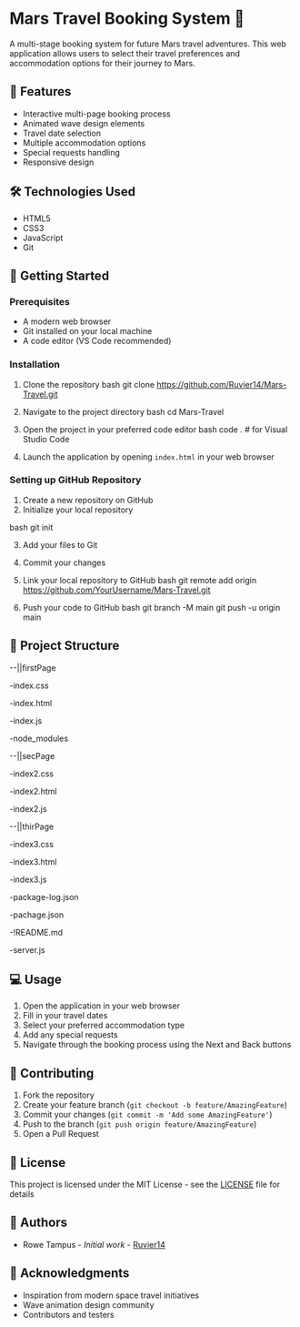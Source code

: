 # Mars Travel Booking System 🚀

A multi-stage booking system for future Mars travel adventures. This web application allows users to select their travel preferences and accommodation options for their journey to Mars.

## 🌟 Features

- Interactive multi-page booking process
- Animated wave design elements
- Travel date selection
- Multiple accommodation options
- Special requests handling
- Responsive design

## 🛠️ Technologies Used

- HTML5
- CSS3
- JavaScript
- Git

## 🚀 Getting Started

### Prerequisites

- A modern web browser
- Git installed on your local machine
- A code editor (VS Code recommended)

### Installation

1. Clone the repository
bash
git clone https://github.com/Ruvier14/Mars-Travel.git

2. Navigate to the project directory
bash
cd Mars-Travel


3. Open the project in your preferred code editor
bash
code . # for Visual Studio Code


4. Launch the application by opening `index.html` in your web browser

### Setting up GitHub Repository

1. Create a new repository on GitHub
2. Initialize your local repository

bash
git init


  
3. Add your files to Git


4. Commit your changes


5. Link your local repository to GitHub
bash
git remote add origin https://github.com/YourUsername/Mars-Travel.git


6. Push your code to GitHub
bash
git branch -M main
git push -u origin main



## 📁 Project Structure

--||firstPage

  -index.css
  
  -index.html
  
  -index.js
  
-node_modules

--||secPage

  -index2.css
  
  -index2.html
  
  -index2.js
  
--||thirPage

  -index3.css
  
  -index3.html
  
  -index3.js
  
-package-log.json

-pachage.json

-!README.md

-server.js



## 💻 Usage

1. Open the application in your web browser
2. Fill in your travel dates
3. Select your preferred accommodation type
4. Add any special requests
5. Navigate through the booking process using the Next and Back buttons

## 🤝 Contributing

1. Fork the repository
2. Create your feature branch (`git checkout -b feature/AmazingFeature`)
3. Commit your changes (`git commit -m 'Add some AmazingFeature'`)
4. Push to the branch (`git push origin feature/AmazingFeature`)
5. Open a Pull Request

## 📝 License

This project is licensed under the MIT License - see the [LICENSE](LICENSE) file for details

## 👥 Authors

- Rowe Tampus - *Initial work* - [Ruvier14](https://github.com/Ruvier14)

## 🙏 Acknowledgments

- Inspiration from modern space travel initiatives
- Wave animation design community
- Contributors and testers

